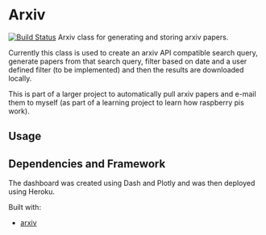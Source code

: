 # Arxiv
[![Build Status](https://travis-ci.com/GarrettWilliams/Arxiv.svg?token=B2hCyDjpt2bTTR7kwpVL&branch=master)](https://travis-ci.com/GarrettWilliams/Arxiv)
Arxiv class for generating and storing arxiv papers. 

Currently this class is used to create an arxiv API compatible search query, generate papers from that search query,
filter based on date and a user defined filter (to be implemented) and then the results are downloaded locally.

This is part of a larger project to automatically pull arxiv papers and e-mail them to myself (as part of a learning project to learn how raspberry pis work).

## Usage

## Dependencies and Framework

The dashboard was created using Dash and Plotly and was then deployed using Heroku. 

Built with:
* [arxiv](https://github.com/lukasschwab/arxiv.py)

